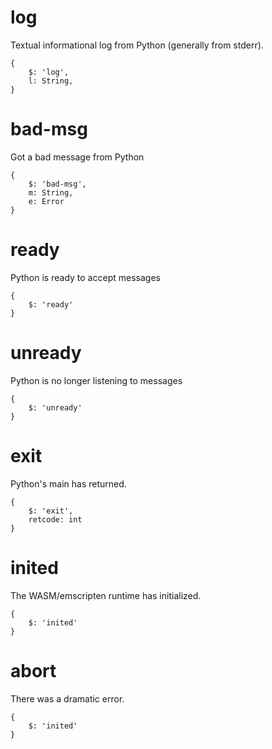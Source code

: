 log
===
Textual informational log from Python (generally from stderr).

```
{
    $: 'log',
    l: String,
}
```

bad-msg
========
Got a bad message from Python
```
{
    $: 'bad-msg',
    m: String,
    e: Error
}
```

ready
=====
Python is ready to accept messages

```
{
    $: 'ready'
}
```

unready
=======
Python is no longer listening to messages

```
{
    $: 'unready'
}
```

exit
====
Python's main has returned.

```
{
    $: 'exit',
    retcode: int
}
```

inited
======
The WASM/emscripten runtime has initialized.

```
{
    $: 'inited'
}
```

abort
=====
There was a dramatic error.

```
{
    $: 'inited'
}
```
